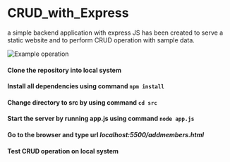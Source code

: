 # CRUD_with_Express
a simple backend application with express JS has been created to serve a static website and to perform CRUD operation with sample data.



![Example operation](https://ibb.co/KNbhyYm)


#### Clone the repository into local system

#### Install all dependencies using command ```npm install```

#### Change directory to src by using command ```cd src```

#### Start the server by running app.js using command ```node app.js```

#### Go to the browser and type url *localhost:5500/addmembers.html*

#### Test CRUD operation on local system
